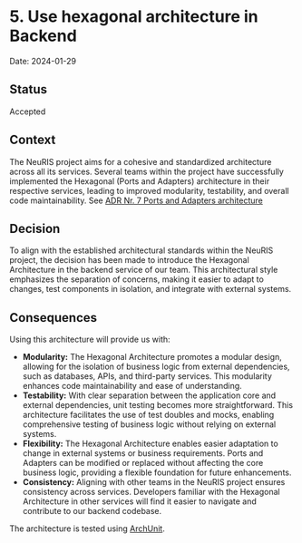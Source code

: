 # 5. Use hexagonal architecture in Backend

Date: 2024-01-29

## Status

Accepted

## Context

The NeuRIS project aims for a cohesive and standardized architecture across all its services. Several teams within the
project have successfully implemented the Hexagonal (Ports and Adapters) architecture in their respective services,
leading to improved modularity, testability, and overall code maintainability. See [ADR Nr. 7 Ports and Adapters architecture](https://github.com/digitalservicebund/ris-backend-service/blob/main/doc/adr/0007-ports-and-adapters-architecture.md)

## Decision

To align with the established architectural standards within the NeuRIS project, the decision has been made to introduce
the Hexagonal Architecture in the backend service of our team. This architectural style emphasizes the separation of
concerns, making it easier to adapt to changes, test components in isolation, and integrate with external systems.

## Consequences

Using this architecture will provide us with:

- **Modularity:** The Hexagonal Architecture promotes a modular design, allowing for the isolation of business logic from external dependencies, such as databases, APIs, and third-party services. This modularity enhances code maintainability and ease of understanding.
- **Testability:** With clear separation between the application core and external dependencies, unit testing becomes more straightforward. This architecture facilitates the use of test doubles and mocks, enabling comprehensive testing of business logic without relying on external systems.
- **Flexibility:** The Hexagonal Architecture enables easier adaptation to change in external systems or business requirements. Ports and Adapters can be modified or replaced without affecting the core business logic, providing a flexible foundation for future enhancements.
- **Consistency:** Aligning with other teams in the NeuRIS project ensures consistency across services. Developers familiar with the Hexagonal Architecture in other services will find it easier to navigate and contribute to our backend codebase.

The architecture is tested using [ArchUnit](https://www.archunit.org).
